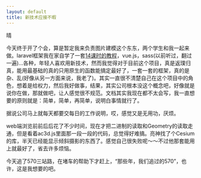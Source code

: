 ```yaml
---
layout: default
title: 新技术应接不暇
---
```


晴

今天终于开了个会，算是暂定我来负责图片建模这个东东，两个学生和我一起来做。laravel框架我在家自学了一套[14课时的教程](https://laravist.com/series/laravel-5-basic)，vue.js，sass(以前听过，翻过一遍)...各种，年轻人喜欢用新技术，然而我觉得对于目前这个项目，真是返璞归真，能用最基础的真的只用原生的函数能搞定最好了，一套一套的框架，真的是杂、乱(好像从另一方面来说，我老了)。其实一直很不清楚自己在这个项目中的角色，想着是给权力，然后我好做事，结果，其实公司根本没这个概念吧，好像就是说你在做，那就做吧，让人感觉很不规范。文档其实我现在都不太会写，我一直想要的原则就是：简单，简单，再简单，说明白事情就行了。

据说公司马上就每天都要交每日的工作说明，哎，感觉又是无用功，厌烦。

web端浏览前前后后花了不少时间，现在才把二进制的读取和Geometry的读取走通，但是看着ac3d.js里面那一段一段的代码，总觉得好难搞。亮神找了个Cesium的库，半天已经能显示倾斜摄影的东西了。感觉自己很失败呢～～不过他那套能用上就最好了，省去许多烦恼。

今天追了570三站路，在堵车的帮助下才赶上，“那些年，我们追过的570”，也许，这是我想要的吧。

